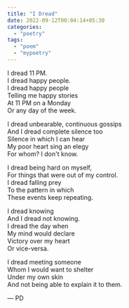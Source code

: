 ```yaml
---
title: "I Dread"
date: 2022-09-12T00:04:14+05:30
categories:
  - "poetry"
tags:
  - "poem"
  - "mypoetry"
---
```


I dread 11 PM.  
I dread happy people.  
I dread happy people  
Telling me happy stories  
At 11 PM on a Monday  
Or any day of the week.

I dread unbearable, continuous gossips  
And I dread complete silence too  
Silence in which I can hear  
My poor heart sing an elegy  
For whom? I don't know.

I dread being hard on myself,  
For things that were out of my control.  
I dread falling prey  
To the pattern in which  
These events keep repeating.

I dread knowing  
And I dread not knowing.  
I dread the day when  
My mind would declare  
Victory over my heart  
Or vice-versa.

I dread meeting someone  
Whom I would want to shelter  
Under my own skin  
And not being able to explain it to them.

— PD
